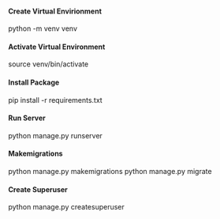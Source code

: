 

#### Create Virtual Envirionment
python -m venv venv

#### Activate Virtual Environment
source venv/bin/activate

#### Install Package
pip install -r requirements.txt

#### Run Server
python manage.py runserver

#### Makemigrations
python manage.py makemigrations
python manage.py migrate

#### Create Superuser
python manage.py createsuperuser